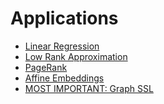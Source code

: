# Applications

* [Linear
  Regression](http://www.cs.cmu.edu/afs/cs/user/dwoodruf/www/teaching/15859-fall17/scribe1.pdf)
* [Low Rank
  Approximation](http://www.cs.cmu.edu/afs/cs/user/dwoodruf/www/teaching/15859-fall17/scribe6.pdf)
* [PageRank](https://www.cs.dartmouth.edu/~ac/Teach/CS49-Fall11/Papers/dassarma-pagerank.pdf)
* [Affine Embeddings](http://www.cs.cmu.edu/afs/cs/user/dwoodruf/www/teaching/15859-fall17/scribe5.pdf)
* [MOST IMPORTANT: Graph SSL](http://delivery.acm.org/10.1145/3140000/3132960/p567-kozawa.pdf?ip=128.237.132.153&id=3132960&acc=ACTIVE%20SERVICE&key=A792924B58C015C1%2E5A12BE0369099858%2E4D4702B0C3E38B35%2E4D4702B0C3E38B35&__acm__=1524358225_d8f31943b7b33931eaf3d10c88b3b9e5)

